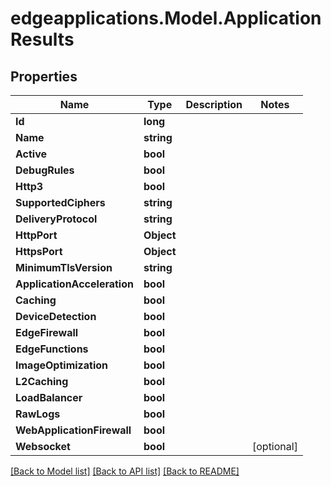 # edgeapplications.Model.ApplicationResults

## Properties

Name | Type | Description | Notes
------------ | ------------- | ------------- | -------------
**Id** | **long** |  | 
**Name** | **string** |  | 
**Active** | **bool** |  | 
**DebugRules** | **bool** |  | 
**Http3** | **bool** |  | 
**SupportedCiphers** | **string** |  | 
**DeliveryProtocol** | **string** |  | 
**HttpPort** | **Object** |  | 
**HttpsPort** | **Object** |  | 
**MinimumTlsVersion** | **string** |  | 
**ApplicationAcceleration** | **bool** |  | 
**Caching** | **bool** |  | 
**DeviceDetection** | **bool** |  | 
**EdgeFirewall** | **bool** |  | 
**EdgeFunctions** | **bool** |  | 
**ImageOptimization** | **bool** |  | 
**L2Caching** | **bool** |  | 
**LoadBalancer** | **bool** |  | 
**RawLogs** | **bool** |  | 
**WebApplicationFirewall** | **bool** |  | 
**Websocket** | **bool** |  | [optional] 

[[Back to Model list]](../README.md#documentation-for-models) [[Back to API list]](../README.md#documentation-for-api-endpoints) [[Back to README]](../README.md)

